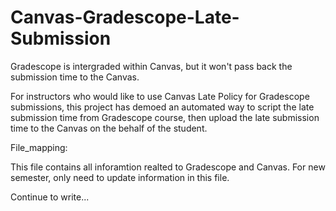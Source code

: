 # Canvas-Gradescope-Late-Submission


Gradescope is intergraded within Canvas, but it won't pass back the submission time to the Canvas. 

For instructors who would like to use Canvas Late Policy for Gradescope submissions, this project has demoed an automated way to script the late submission time from Gradescope course, then upload the late submission time to the Canvas on the behalf of the student. 


File_mapping: 


This file contains all inforamtion realted to Gradescope and Canvas. For new semester, only need to update information in this file. 



Continue to write...




